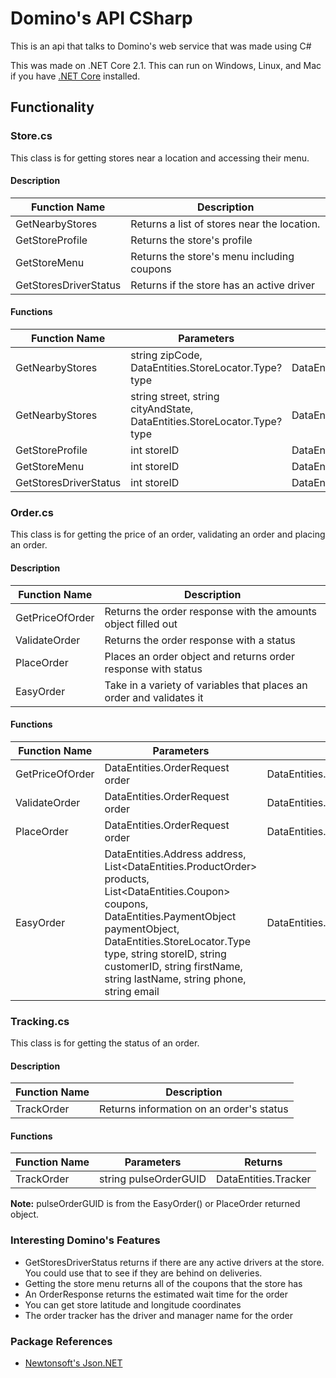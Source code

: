 # Domino's API CSharp
This is an api that talks to Domino's web service that was made using C#

This was made on .NET Core 2.1. This can run on Windows, Linux, and Mac if you have [.NET Core](https://dotnet.microsoft.com/download) installed.

## Functionality
### Store.cs

This class is for getting stores near a location and accessing their menu.

#### Description

| Function Name | Description |
| ------------- | ---------- |
| GetNearbyStores | Returns a list of stores near the location. |
| GetStoreProfile | Returns the store's profile |
| GetStoreMenu | Returns the store's menu including coupons |
| GetStoresDriverStatus | Returns if the store has an active driver |

#### Functions

| Function Name | Parameters | Returns |
| ------------- | ---------- | ------- |
| GetNearbyStores | string zipCode, DataEntities.StoreLocator.Type? type | DataEntities.StoreLocator |
| GetNearbyStores | string street, string cityAndState, DataEntities.StoreLocator.Type? type | DataEntities.StoreLocator |
| GetStoreProfile | int storeID | DataEntities.StoreProfile |
| GetStoreMenu | int storeID | DataEntities.Menu |
| GetStoresDriverStatus | int storeID | DataEntities.HasDrivers |

### Order.cs

This class is for getting the price of an order, validating an order and placing an order.

#### Description

| Function Name | Description |
| ------------- | ---------- |
| GetPriceOfOrder | Returns the order response with the amounts object filled out |
| ValidateOrder | Returns the order response with a status |
| PlaceOrder | Places an order object and returns order response with status |
| EasyOrder | Take in a variety of variables that places an order and validates it |

#### Functions

| Function Name | Parameters | Returns |
| ------------- | ---------- | ------- |
| GetPriceOfOrder | DataEntities.OrderRequest order | DataEntities.OrderResponse |
| ValidateOrder | DataEntities.OrderRequest order | DataEntities.OrderResponse |
| PlaceOrder | DataEntities.OrderRequest order | DataEntities.OrderResponse |
| EasyOrder | DataEntities.Address address, List<DataEntities.ProductOrder> products, List<DataEntities.Coupon> coupons, DataEntities.PaymentObject paymentObject, DataEntities.StoreLocator.Type type, string storeID, string customerID, string firstName, string lastName, string phone, string email | DataEntities.PlacedOrderResponse |

### Tracking.cs

This class is for getting the status of an order.

#### Description

| Function Name | Description |
| ------------- | ---------- |
| TrackOrder | Returns information on an order's status |

#### Functions

| Function Name | Parameters | Returns |
| ------------- | ---------- | ------- |
| TrackOrder | string pulseOrderGUID | DataEntities.Tracker |

**Note:** pulseOrderGUID is from the EasyOrder() or PlaceOrder returned object.

### Interesting Domino's Features

- GetStoresDriverStatus returns if there are any active drivers at the store. You could use that to see if they are behind on deliveries.
- Getting the store menu returns all of the coupons that the store has
- An OrderResponse returns the estimated wait time for the order
- You can get store latitude and longitude coordinates
- The order tracker has the driver and manager name for the order

### Package References

- [Newtonsoft's Json.NET](https://www.newtonsoft.com/json)
